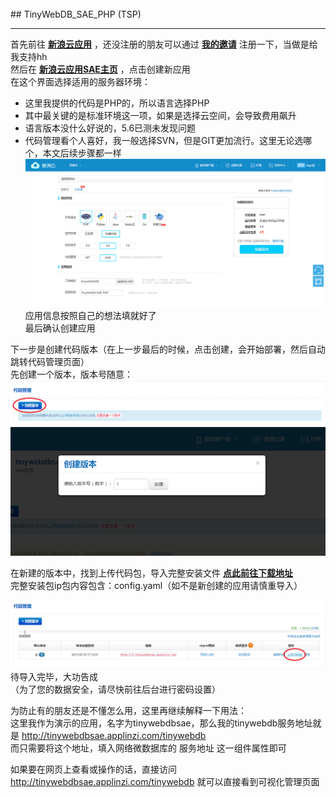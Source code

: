 <br>
## TinyWebDB_SAE_PHP (TSP)
  
***
 
首先前往 **[新浪云应用](http://sae.sina.com.cn)** ，还没注册的朋友可以通过 **[我的邀请](http://t.cn/R4Yn6cv)** 注册一下，当做是给我支持hh  
然后在 **[新浪云应用SAE主页](http://sae.sina.com.cn)** ，点击创建新应用  
在这个界面选择适用的服务器环境：
* 这里我提供的代码是PHP的，所以语言选择PHP
* 其中最关键的是标准环境这一项，如果是选择云空间，会导致费用飙升
* 语言版本没什么好说的，5.6已测未发现问题
* 代码管理看个人喜好，我一般选择SVN，但是GIT更加流行。这里无论选哪个，本文后续步骤都一样
![](image/%E5%AE%89%E8%A3%85%E6%96%B9%E6%B3%95/step1.png)  
应用信息按照自己的想法填就好了  
最后确认创建应用  

下一步是创建代码版本（在上一步最后的时候，点击创建，会开始部署，然后自动跳转代码管理页面）  
先创建一个版本，版本号随意：  
![](image/%E5%AE%89%E8%A3%85%E6%96%B9%E6%B3%95/step2.png)  
![](image/%E5%AE%89%E8%A3%85%E6%96%B9%E6%B3%95/step3.png)  

在新建的版本中，找到上传代码包，导入完整安装文件 **[点此前往下载地址](https://github.com/ColinTree/TinyWebDB_SAE_PHP/wiki/%E4%B8%8B%E8%BD%BD%E9%A1%B5)**  
完整安装包ip包内容包含：config.yaml（如不是新创建的应用请慎重导入）

![](image/%E5%AE%89%E8%A3%85%E6%96%B9%E6%B3%95/step4.png)
待导入完毕，大功告成  
（为了您的数据安全，请尽快前往后台进行密码设置）

为防止有的朋友还是不懂怎么用，这里再继续解释一下用法：  
这里我作为演示的应用，名字为tinywebdbsae，那么我的tinywebdb服务地址就是 http://tinywebdbsae.applinzi.com/tinywebdb  
而只需要将这个地址，填入网络微数据库的 服务地址 这一组件属性即可  

如果要在网页上查看或操作的话，直接访问 http://tinywebdbsae.applinzi.com/tinywebdb 就可以直接看到可视化管理页面